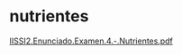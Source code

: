 # nutrientes
[IISSI2.Enunciado.Examen.4.-.Nutrientes.pdf](https://github.com/marioreyesapresa/nutrientes/files/13197549/IISSI2.Enunciado.Examen.4.-.Nutrientes.pdf)
